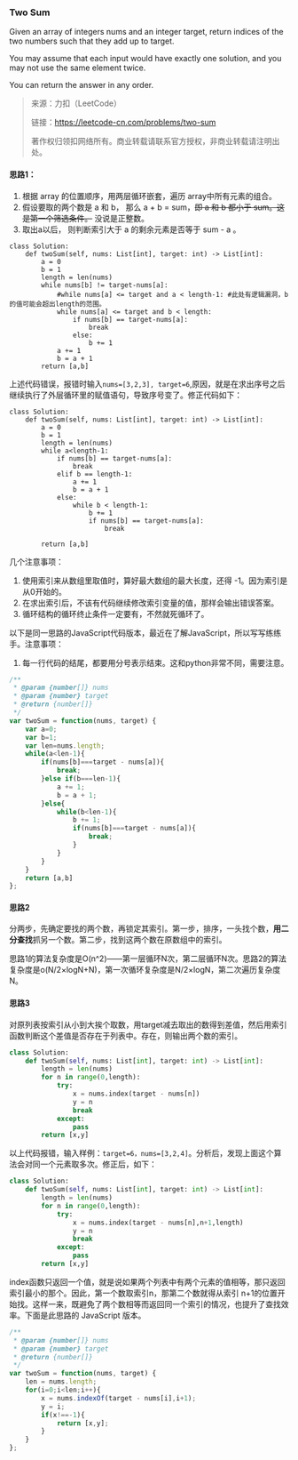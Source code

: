 ### Two Sum
Given an array of integers nums and an integer target, return indices of the two numbers such that they add up to target.

You may assume that each input would have exactly one solution, and you may not use the same element twice.

You can return the answer in any order.

>来源：力扣（LeetCode）
>
>链接：https://leetcode-cn.com/problems/two-sum
>
>著作权归领扣网络所有。商业转载请联系官方授权，非商业转载请注明出处。

#### 思路1：
1. 根据 array 的位置顺序，用两层循环嵌套，遍历 array中所有元素的组合。
2. 假设要取的两个数是 a 和 b， 那么 a + b = sum，~~即 a 和 b 都小于 sum。这是第一个筛选条件。~~ 没说是正整数。
3. 取出a以后， 则判断索引大于 a 的剩余元素是否等于 sum - a 。

```Python3
class Solution:
    def twoSum(self, nums: List[int], target: int) -> List[int]:
        a = 0
        b = 1
        length = len(nums)
        while nums[b] != target-nums[a]:
            #while nums[a] <= target and a < length-1: #此处有逻辑漏洞，b的值可能会超出length的范围。
            while nums[a] <= target and b < length:
                if nums[b] == target-nums[a]:
                    break
                else:
                    b += 1
            a += 1
            b = a + 1
        return [a,b]
```
上述代码错误，报错时输入```nums=[3,2,3], target=6```,原因，就是在求出序号之后继续执行了外层循环里的赋值语句，导致序号变了。修正代码如下：
```Python3
class Solution:
    def twoSum(self, nums: List[int], target: int) -> List[int]:
        a = 0
        b = 1
        length = len(nums)
        while a<length-1:
            if nums[b] == target-nums[a]:
                break
            elif b == length-1:
                a += 1
                b = a + 1
            else:
                while b < length-1:
                    b += 1
                    if nums[b] == target-nums[a]:
                        break

        return [a,b]
```

几个注意事项：
1. 使用索引来从数组里取值时，算好最大数组的最大长度，还得 -1。因为索引是从0开始的。
2. 在求出索引后，不该有代码继续修改索引变量的值，那样会输出错误答案。
3. 循环结构的循环终止条件一定要有，不然就死循环了。

以下是同一思路的JavaScript代码版本，最近在了解JavaScript，所以写写练练手。注意事项：
1. 每一行代码的结尾，都要用分号表示结束。这和python非常不同，需要注意。
```JavaScript
/**
 * @param {number[]} nums
 * @param {number} target
 * @return {number[]}
 */
var twoSum = function(nums, target) {
    var a=0;
    var b=1;
    var len=nums.length;
    while(a<len-1){
        if(nums[b]===target - nums[a]){
            break;
        }else if(b===len-1){
            a += 1;
            b = a + 1;
        }else{
            while(b<len-1){
                b += 1;
                if(nums[b]===target - nums[a]){
                    break;
                }
            }
        }
    }
    return [a,b]
};
```

#### 思路2
分两步，先确定要找的两个数，再锁定其索引。第一步，排序，一头找个数，**用二分查找**抓另一个数。第二步，找到这两个数在原数组中的索引。

思路1的算法复杂度是O(n^2)——第一层循环N次，第二层循环N次。思路2的算法复杂度是o(N/2×logN+N)，第一次循环复杂度是N/2×logN，第二次遍历复杂度N。

#### 思路3
对原列表按索引从小到大挨个取数，用target减去取出的数得到差值，然后用索引函数判断这个差值是否存在于列表中。存在，则输出两个数的索引。
```Python
class Solution:
    def twoSum(self, nums: List[int], target: int) -> List[int]:
        length = len(nums)
        for n in range(0,length):
            try:
                x = nums.index(target - nums[n])
                y = n
                break
            except:
                pass
        return [x,y]
```
以上代码报错，输入样例：```target=6，nums=[3,2,4]```。分析后，发现上面这个算法会对同一个元素取多次。修正后，如下：
```Python
class Solution:
    def twoSum(self, nums: List[int], target: int) -> List[int]:
        length = len(nums)
        for n in range(0,length):
            try:
                x = nums.index(target - nums[n],n+1,length)
                y = n
                break
            except:
                pass
        return [x,y]
```
index函数只返回一个值，就是说如果两个列表中有两个元素的值相等，那只返回索引最小的那个。因此，第一个数取索引n，那第二个数就得从索引 n+1的位置开始找。这样一来，既避免了两个数相等而返回同一个索引的情况，也提升了查找效率。下面是此思路的 JavaScript 版本。
```JavaScript
/**
 * @param {number[]} nums
 * @param {number} target
 * @return {number[]}
 */
var twoSum = function(nums, target) {
    len = nums.length;
    for(i=0;i<len;i++){
        x = nums.indexOf(target - nums[i],i+1);
        y = i;
        if(x!==-1){
            return [x,y];
        }
    }
};
```
